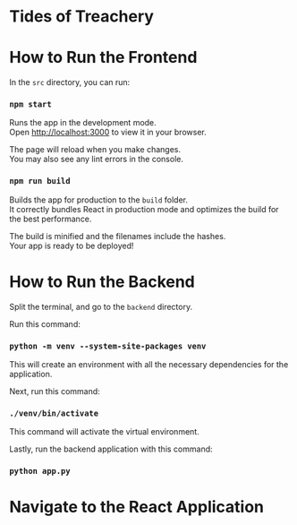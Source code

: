 # Tides of Treachery



# How to Run the Frontend
In the `src` directory, you can run:

### `npm start`

Runs the app in the development mode.\
Open [http://localhost:3000](http://localhost:3000) to view it in your browser.

The page will reload when you make changes.\
You may also see any lint errors in the console.

### `npm run build`

Builds the app for production to the `build` folder.\
It correctly bundles React in production mode and optimizes the build for the best performance.

The build is minified and the filenames include the hashes.\
Your app is ready to be deployed!

# How to Run the Backend

Split the terminal, and go to the `backend` directory.

Run this command:

### `python -m venv --system-site-packages venv`

This will create an environment with all the necessary dependencies for the application.

Next, run this command:

### `./venv/bin/activate`

This command will activate the virtual environment.

Lastly, run the backend application with this command:

### `python app.py`

# Navigate to the React Application